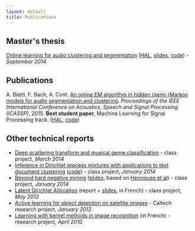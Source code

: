 ```yaml
---
layout: default
title: Publications
---
```

## Master's thesis
[Online learning for audio clustering and segmentation](files/ms-thesis.pdf) ([HAL](https://hal.inria.fr/hal-01064672v2/document), [slides](files/slides-ircam.pdf), [code](https://github.com/albietz/online_hmm)) - *September 2014*

## Publications
A. Bietti, F. Bach, A. Cont. [An online EM algorithm in hidden (semi-)Markov models for audio segmentation and clustering](files/icassp_online_hmm.pdf). *Proceedings of the IEEE International Conference on Acoustics, Speech and Signal Processing (ICASSP)*, 2015. **Best student paper**, Machine Learning for Signal Processing track. ([HAL](https://hal.inria.fr/hal-01115826/document), [code](https://github.com/albietz/online_hmm))

## Other technical reports
* [Deep scattering transform and musical genre classification](files/scattering.pdf) - class project, *March 2014*
* [Inference in Dirichlet process mixtures with applications to text document clustering](files/dpmixtures.pdf) ([code](https://github.com/albietz/dpmm)) - class project, *January 2014*
* [Beyond hard negative mining](files/circulant.pdf) ([slides](files/circulant-slides.pdf), based on [Henriques et al](http://www2.isr.uc.pt/~henriques/beyond/index.html)) - class project, *January 2014*
* [Latent Dirichlet Allocation](files/rapport-lda.pdf) (report + [slides](files/slides-lda.pdf), in French) - class project, *May 2012*
* [Active learning for object detection on satellite images](files/caltech-report.pdf) - Caltech research project, *January 2012*
* [Learning with kernel methods in image recognition](files/dossierTIPE.pdf) (in French) - research project, *April 2010*
